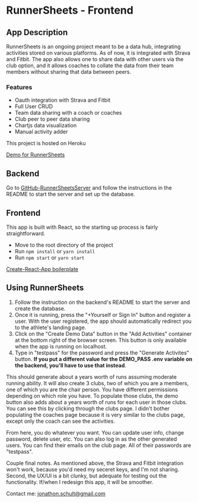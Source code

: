 # RunnerSheets - Frontend

## App Description

RunnerSheets is an ongoing project meant to be a data hub, integrating activities stored on various platforms. As of now, it is integrated with Strava and Fitbit. The app also allows one to share data with other users via the club option, and it allows coaches to collate the data from their team members without sharing that data between peers.

### Features

- Oauth integration with Strava and Fitbit
- Full User CRUD
- Team data sharing with a coach or coaches
- Club peer to peer data sharing
- Chartjs data visualization
- Manual activity adder

This project is hosted on Heroku

[Demo for RunnerSheets](https://runnersheetsclient.herokuapp.com)

## Backend

Go to [GitHub-RunnerSheetsServer](https://github.com/jonnyschult/runnersheetsServer) and follow the instructions in the README to start the server and set up the database.

## Frontend

This app is built with React, so the starting up process is fairly straightforward.

- Move to the root directory of the project
- Run `npm install` or `yarn install`
- Run `npm start` or `yarn start`

[Create-React-App boilerplate](https://github.com/facebook/create-react-app/blob/main/packages/cra-template/template/README.md)

## Using RunnerSheets

1. Follow the instruction on the backend's README to start the server and create the database.
2. Once it is running, press the "+Yourself or Sign In" button and register a user. With the user registered, the app should automatically redirect you to the athlete's landing page.
3. Click on the "Create Demo Data" button in the "Add Activities" container at the bottom right of the browser screen. This button is only available when the app is running on localhost.
4. Type in "testpass" for the password and press the "Generate Activites" button. **If you put a different value for the DEMO_PASS .env variable on the backend, you'll have to use that instead**.

This should generate about a years worth of runs assuming moderate running ability. It will also create 3 clubs, two of which you are a members, one of which you are the chair person. You have different permissions depending on which role you have. To populate those clubs, the demo button also adds about a years worth of runs for each user in those clubs. You can see this by clicking through the clubs page. I didn't bother populating the coaches page because it is very similar to the clubs page, except only the coach can see the activities.

From here, you do whatever you want. You can update user info, change password, delete user, etc. You can also log in as the other generated users. You can find their emails on the club page. All of their passwords are "testpass".

Couple final notes. As mentioned above, the Strava and Fitbit integration won't work, because you'd need my seceret keys, and I'm not sharing. Second, the UX/UI is a bit clunky, but adequate for testing out the functionality. If/when I redesign this app, it will be smoother.

Contact me: jonathon.schult@gmail.com

